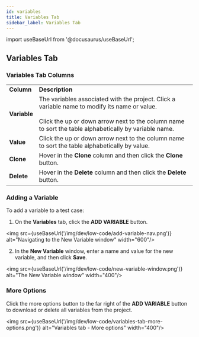 ```yaml
---
id: variables
title: Variables Tab
sidebar_label: Variables Tab
---
```


import useBaseUrl from '@docusaurus/useBaseUrl';

## Variables Tab

### Variables Tab Columns

<table>
  <tr>
    <td><b>Column</b></td>
    <td><b>Description</b></td>
  </tr>
  <tr>
    <td><b>Variable</b></td>
    <td>The variables associated with the project. Click a variable name to modify its name or value.<br/><br/>Click the up or down arrow next to the column name to sort the table alphabetically by variable name.</td>
  </tr>
  <tr>
    <td><b>Value</b></td>
    <td>Click the up or down arrow next to the column name to sort the table alphabetically by value.</td>
  </tr>
  <tr>
    <td><b>Clone</b></td>
    <td>Hover in the <b>Clone</b> column and then click the <b>Clone</b> button.</td>
  </tr>
  <tr>
    <td><b>Delete</b></td>
    <td>Hover in the <b>Delete</b> column and then click the <b>Delete</b> button.</td>
  </tr>
</table>

### Adding a Variable

To add a variable to a test case:

1. On the **Variables** tab, click the **ADD VARIABLE** button.

<img src={useBaseUrl('/img/dev/low-code/add-variable-nav.png')} alt="Navigating to the New Variable window" width="600"/>

2. In the **New Variable** window, enter a name and value for the new variable, and then click **Save**.

<img src={useBaseUrl('/img/dev/low-code/new-variable-window.png')} alt="The New Variable window" width="400"/>

### More Options

Click the more options button to the far right of the **ADD VARIABLE** button to download or delete all variables from the project.

<img src={useBaseUrl('/img/dev/low-code/variables-tab-more-options.png')} alt="Variables tab - More options" width="400"/>
